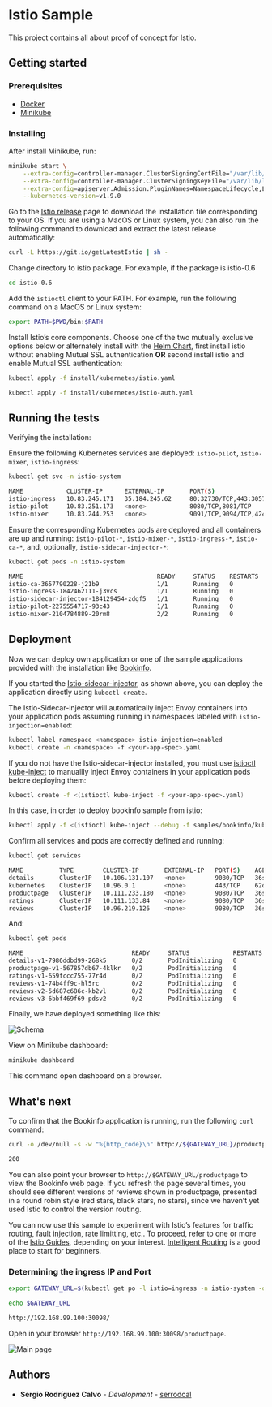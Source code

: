 # Istio Sample

This project contains all about proof of concept for Istio.

## Getting started

### Prerequisites

* [Docker](https://docs.docker.com/install/)
* [Minikube](https://kubernetes.io/docs/getting-started-guides/minikube/)

### Installing

After install Minikube, run:

```bash
minikube start \
	--extra-config=controller-manager.ClusterSigningCertFile="/var/lib/localkube/certs/ca.crt" \
	--extra-config=controller-manager.ClusterSigningKeyFile="/var/lib/localkube/certs/ca.key" \
	--extra-config=apiserver.Admission.PluginNames=NamespaceLifecycle,LimitRanger,ServiceAccount,PersistentVolumeLabel,DefaultStorageClass,DefaultTolerationSeconds,MutatingAdmissionWebhook,ValidatingAdmissionWebhook,ResourceQuota \
	--kubernetes-version=v1.9.0
```

Go to the [Istio release](https://github.com/istio/istio/releases) page to download the installation file corresponding to your OS. If you are using a MacOS or Linux system, you can also run the following command to download and extract the latest release automatically:

```bash
curl -L https://git.io/getLatestIstio | sh -
```

Change directory to istio package. For example, if the package is istio-0.6

```bash
cd istio-0.6
```

Add the `istioctl` client to your PATH. For example, run the following command on a MacOS or Linux system:

```bash
export PATH=$PWD/bin:$PATH
```

Install Istio’s core components. Choose one of the two mutually exclusive options below or alternately install with the [Helm Chart](https://istio.io/docs/setup/kubernetes/helm.html), first install istio without enabling Mutual SSL authentication **OR** second install istio and enable Mutual SSL authentication:

```bash
kubectl apply -f install/kubernetes/istio.yaml
```

```bash
kubectl apply -f install/kubernetes/istio-auth.yaml
```

## Running the tests

Verifying the installation:

Ensure the following Kubernetes services are deployed: `istio-pilot`, `istio-mixer`, `istio-ingress`:

```bash
kubectl get svc -n istio-system

NAME            CLUSTER-IP      EXTERNAL-IP       PORT(S)                       AGE
istio-ingress   10.83.245.171   35.184.245.62     80:32730/TCP,443:30574/TCP    5h
istio-pilot     10.83.251.173   <none>            8080/TCP,8081/TCP             5h
istio-mixer     10.83.244.253   <none>            9091/TCP,9094/TCP,42422/TCP   5h

```

Ensure the corresponding Kubernetes pods are deployed and all containers are up and running: `istio-pilot-*`, `istio-mixer-*`, `istio-ingress-*`, `istio-ca-*`, and, optionally, `istio-sidecar-injector-*`:

```bash
kubectl get pods -n istio-system

NAME                                     READY     STATUS    RESTARTS   AGE
istio-ca-3657790228-j21b9                1/1       Running   0          5h
istio-ingress-1842462111-j3vcs           1/1       Running   0          5h
istio-sidecar-injector-184129454-zdgf5   1/1       Running   0          5h
istio-pilot-2275554717-93c43             1/1       Running   0          5h
istio-mixer-2104784889-20rm8             2/2       Running   0          5h
```

## Deployment

Now we can deploy own application or one of the sample applications provided with the installation like [Bookinfo](https://istio.io/docs/guides/bookinfo.html).

If you started the [Istio-sidecar-injector](https://istio.io/docs/setup/kubernetes/sidecar-injection.html#automatic-sidecar-injection), as shown above, you can deploy the application directly using `kubectl create`.

The Istio-Sidecar-injector will automatically inject Envoy containers into your application pods assuming running in namespaces labeled with `istio-injection=enabled`:

```bash
kubectl label namespace <namespace> istio-injection=enabled
kubectl create -n <namespace> -f <your-app-spec>.yaml
```

If you do not have the Istio-sidecar-injector installed, you must use [istioctl kube-inject](https://istio.io/docs/reference/commands/istioctl.html#istioctl%20kube-inject) to manuallly inject Envoy containers in your application pods before deploying them:

```bash
kubectl create -f <(istioctl kube-inject -f <your-app-spec>.yaml)
```

In this case, in order to deploy bookinfo sample from istio:

```bash
kubectl apply -f <(istioctl kube-inject --debug -f samples/bookinfo/kube/bookinfo.yaml)
```

Confirm all services and pods are correctly defined and running:

```bash
kubectl get services

NAME          TYPE        CLUSTER-IP       EXTERNAL-IP   PORT(S)    AGE
details       ClusterIP   10.106.131.107   <none>        9080/TCP   36s
kubernetes    ClusterIP   10.96.0.1        <none>        443/TCP    62d
productpage   ClusterIP   10.111.233.180   <none>        9080/TCP   36s
ratings       ClusterIP   10.111.133.84    <none>        9080/TCP   36s
reviews       ClusterIP   10.96.219.126    <none>        9080/TCP   36s
```

And:

```bash
kubectl get pods

NAME                              READY     STATUS            RESTARTS   AGE
details-v1-7986ddbd99-268k5       0/2       PodInitializing   0          1m
productpage-v1-567857db67-4klkr   0/2       PodInitializing   0          1m
ratings-v1-659fccc755-77r4d       0/2       PodInitializing   0          1m
reviews-v1-74b4ff9c-hl5rc         0/2       PodInitializing   0          1m
reviews-v2-5d687c686c-kb2vl       0/2       PodInitializing   0          1m
reviews-v3-6bbf469f69-pdsv2       0/2       PodInitializing   0          1m
```

Finally, we have deployed something like this:

![Schema](https://istio.io/docs/guides/img/bookinfo/withistio.svg)

View on Minikube dashboard:

```bash
minikube dashboard
```

This command open dashboard on a browser.

## What's next

To confirm that the Bookinfo application is running, run the following `curl` command:

```bash
curl -o /dev/null -s -w "%{http_code}\n" http://${GATEWAY_URL}/productpage

200
```

You can also point your browser to `http://$GATEWAY_URL/productpage` to view the Bookinfo web page. If you refresh the page several times, you should see different versions of reviews shown in productpage, presented in a round robin style (red stars, black stars, no stars), since we haven’t yet used Istio to control the version routing.

You can now use this sample to experiment with Istio’s features for traffic routing, fault injection, rate limitting, etc.. To proceed, refer to one or more of the [Istio Guides](https://istio.io/docs/guides), depending on your interest. [Intelligent Routing](https://istio.io/docs/guides/intelligent-routing.html) is a good place to start for beginners.

### Determining the ingress IP and Port

```bash 
export GATEWAY_URL=$(kubectl get po -l istio=ingress -n istio-system -o 'jsonpath={.items[0].status.hostIP}'):$(kubectl get svc istio-ingress -n istio-system -o 'jsonpath={.spec.ports[0].nodePort}')
```

```bash
echo $GATEWAY_URL

http://192.168.99.100:30098/
```

Open in your browser `http://192.168.99.100:30098/productpage`.

![Main page](https://blog.openshift.com/wp-content/uploads/istio_productpage.png)

## Authors

* **Sergio Rodríguez Calvo** - *Development* - [serrodcal](https://github.com/serrodcal)





